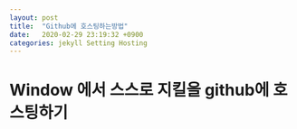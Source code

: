 ```yaml
---
layout: post
title:  "Github에 호스팅하는방법"
date:   2020-02-29 23:19:32 +0900
categories: jekyll Setting Hosting
---
```


# Window 에서 스스로 지킬을 github에 호스팅하기
